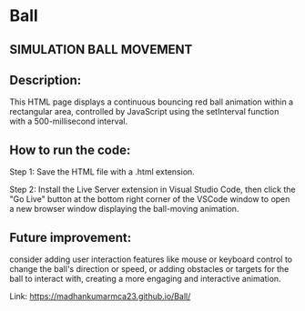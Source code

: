 # Ball

## SIMULATION BALL MOVEMENT

## Description:

This HTML page displays a continuous bouncing red ball animation within a rectangular area, controlled by JavaScript using the setInterval function with a 500-millisecond interval.

## How to run the code:

Step 1: Save the HTML file with a .html extension.

Step 2: Install the Live Server extension in Visual Studio Code, then click the "Go Live" button at the bottom right corner of the VSCode window to open a new browser window displaying the ball-moving animation.

## Future improvement:

consider adding user interaction features like mouse or keyboard control to change the ball's direction or speed, or adding obstacles or targets for the ball to interact with, creating a more engaging and interactive animation.

Link: https://madhankumarmca23.github.io/Ball/ 
